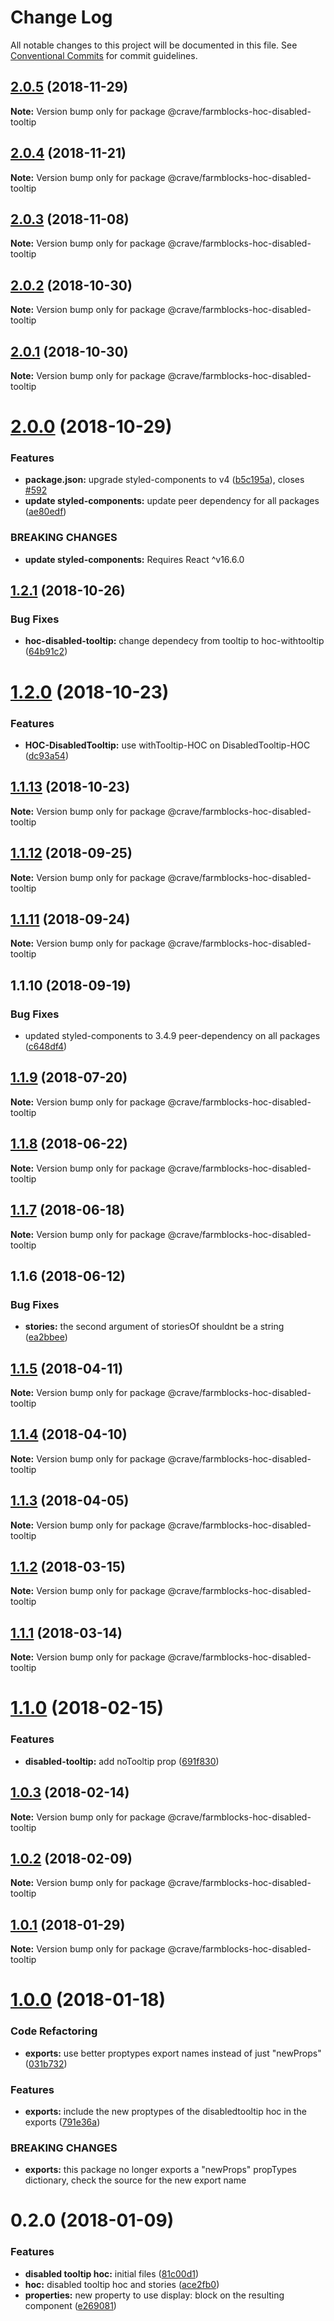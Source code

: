 # Change Log

All notable changes to this project will be documented in this file.
See [Conventional Commits](https://conventionalcommits.org) for commit guidelines.

<a name="2.0.5"></a>
## [2.0.5](https://github.com/CraveFood/farmblocks/compare/@crave/farmblocks-hoc-disabled-tooltip@2.0.4...@crave/farmblocks-hoc-disabled-tooltip@2.0.5) (2018-11-29)




**Note:** Version bump only for package @crave/farmblocks-hoc-disabled-tooltip

<a name="2.0.4"></a>
## [2.0.4](https://github.com/CraveFood/farmblocks/compare/@crave/farmblocks-hoc-disabled-tooltip@2.0.3...@crave/farmblocks-hoc-disabled-tooltip@2.0.4) (2018-11-21)




**Note:** Version bump only for package @crave/farmblocks-hoc-disabled-tooltip

<a name="2.0.3"></a>
## [2.0.3](https://github.com/CraveFood/farmblocks/compare/@crave/farmblocks-hoc-disabled-tooltip@2.0.2...@crave/farmblocks-hoc-disabled-tooltip@2.0.3) (2018-11-08)




**Note:** Version bump only for package @crave/farmblocks-hoc-disabled-tooltip

<a name="2.0.2"></a>
## [2.0.2](https://github.com/CraveFood/farmblocks/compare/@crave/farmblocks-hoc-disabled-tooltip@2.0.1...@crave/farmblocks-hoc-disabled-tooltip@2.0.2) (2018-10-30)




**Note:** Version bump only for package @crave/farmblocks-hoc-disabled-tooltip

<a name="2.0.1"></a>
## [2.0.1](https://github.com/CraveFood/farmblocks/compare/@crave/farmblocks-hoc-disabled-tooltip@2.0.0...@crave/farmblocks-hoc-disabled-tooltip@2.0.1) (2018-10-30)




**Note:** Version bump only for package @crave/farmblocks-hoc-disabled-tooltip

<a name="2.0.0"></a>
# [2.0.0](https://github.com/CraveFood/farmblocks/compare/@crave/farmblocks-hoc-disabled-tooltip@1.2.1...@crave/farmblocks-hoc-disabled-tooltip@2.0.0) (2018-10-29)


### Features

* **package.json:** upgrade styled-components to v4 ([b5c195a](https://github.com/CraveFood/farmblocks/commit/b5c195a)), closes [#592](https://github.com/CraveFood/farmblocks/issues/592)
* **update styled-components:** update peer dependency for all packages ([ae80edf](https://github.com/CraveFood/farmblocks/commit/ae80edf))


### BREAKING CHANGES

* **update styled-components:** Requires React ^v16.6.0




<a name="1.2.1"></a>
## [1.2.1](https://github.com/CraveFood/farmblocks/compare/@crave/farmblocks-hoc-disabled-tooltip@1.2.0...@crave/farmblocks-hoc-disabled-tooltip@1.2.1) (2018-10-26)


### Bug Fixes

* **hoc-disabled-tooltip:** change dependecy from tooltip to hoc-withtooltip ([64b91c2](https://github.com/CraveFood/farmblocks/commit/64b91c2))




<a name="1.2.0"></a>
# [1.2.0](https://github.com/CraveFood/farmblocks/compare/@crave/farmblocks-hoc-disabled-tooltip@1.1.13...@crave/farmblocks-hoc-disabled-tooltip@1.2.0) (2018-10-23)


### Features

* **HOC-DisabledTooltip:** use withTooltip-HOC on DisabledTooltip-HOC ([dc93a54](https://github.com/CraveFood/farmblocks/commit/dc93a54))




<a name="1.1.13"></a>
## [1.1.13](https://github.com/CraveFood/farmblocks/compare/@crave/farmblocks-hoc-disabled-tooltip@1.1.12...@crave/farmblocks-hoc-disabled-tooltip@1.1.13) (2018-10-23)




**Note:** Version bump only for package @crave/farmblocks-hoc-disabled-tooltip

<a name="1.1.12"></a>
## [1.1.12](https://github.com/CraveFood/farmblocks/compare/@crave/farmblocks-hoc-disabled-tooltip@1.1.11...@crave/farmblocks-hoc-disabled-tooltip@1.1.12) (2018-09-25)




**Note:** Version bump only for package @crave/farmblocks-hoc-disabled-tooltip

<a name="1.1.11"></a>
## [1.1.11](https://github.com/CraveFood/farmblocks/compare/@crave/farmblocks-hoc-disabled-tooltip@1.1.10...@crave/farmblocks-hoc-disabled-tooltip@1.1.11) (2018-09-24)




**Note:** Version bump only for package @crave/farmblocks-hoc-disabled-tooltip

<a name="1.1.10"></a>
## 1.1.10 (2018-09-19)


### Bug Fixes

* updated styled-components to 3.4.9 peer-dependency on all packages ([c648df4](https://github.com/CraveFood/farmblocks/commit/c648df4))




<a name="1.1.9"></a>
## [1.1.9](https://github.com/CraveFood/farmblocks/compare/@crave/farmblocks-hoc-disabled-tooltip@1.1.8...@crave/farmblocks-hoc-disabled-tooltip@1.1.9) (2018-07-20)




**Note:** Version bump only for package @crave/farmblocks-hoc-disabled-tooltip

<a name="1.1.8"></a>
## [1.1.8](https://github.com/CraveFood/farmblocks/compare/@crave/farmblocks-hoc-disabled-tooltip@1.1.7...@crave/farmblocks-hoc-disabled-tooltip@1.1.8) (2018-06-22)




**Note:** Version bump only for package @crave/farmblocks-hoc-disabled-tooltip

<a name="1.1.7"></a>
## [1.1.7](https://github.com/CraveFood/farmblocks/compare/@crave/farmblocks-hoc-disabled-tooltip@1.1.6...@crave/farmblocks-hoc-disabled-tooltip@1.1.7) (2018-06-18)




**Note:** Version bump only for package @crave/farmblocks-hoc-disabled-tooltip

<a name="1.1.6"></a>
## 1.1.6 (2018-06-12)


### Bug Fixes

* **stories:** the second argument of storiesOf shouldnt be a string ([ea2bbee](https://github.com/CraveFood/farmblocks/commit/ea2bbee))




<a name="1.1.5"></a>
## [1.1.5](https://github.com/CraveFood/farmblocks/compare/@crave/farmblocks-hoc-disabled-tooltip@1.1.4...@crave/farmblocks-hoc-disabled-tooltip@1.1.5) (2018-04-11)




**Note:** Version bump only for package @crave/farmblocks-hoc-disabled-tooltip

<a name="1.1.4"></a>
## [1.1.4](https://github.com/CraveFood/farmblocks/compare/@crave/farmblocks-hoc-disabled-tooltip@1.1.3...@crave/farmblocks-hoc-disabled-tooltip@1.1.4) (2018-04-10)




**Note:** Version bump only for package @crave/farmblocks-hoc-disabled-tooltip

<a name="1.1.3"></a>
## [1.1.3](https://github.com/CraveFood/farmblocks/compare/@crave/farmblocks-hoc-disabled-tooltip@1.1.2...@crave/farmblocks-hoc-disabled-tooltip@1.1.3) (2018-04-05)




**Note:** Version bump only for package @crave/farmblocks-hoc-disabled-tooltip

<a name="1.1.2"></a>
## [1.1.2](https://github.com/CraveFood/farmblocks/compare/@crave/farmblocks-hoc-disabled-tooltip@1.1.1...@crave/farmblocks-hoc-disabled-tooltip@1.1.2) (2018-03-15)




**Note:** Version bump only for package @crave/farmblocks-hoc-disabled-tooltip

<a name="1.1.1"></a>
## [1.1.1](https://github.com/CraveFood/farmblocks/compare/@crave/farmblocks-hoc-disabled-tooltip@1.1.0...@crave/farmblocks-hoc-disabled-tooltip@1.1.1) (2018-03-14)




**Note:** Version bump only for package @crave/farmblocks-hoc-disabled-tooltip

<a name="1.1.0"></a>
# [1.1.0](https://github.com/CraveFood/farmblocks/compare/@crave/farmblocks-hoc-disabled-tooltip@1.0.3...@crave/farmblocks-hoc-disabled-tooltip@1.1.0) (2018-02-15)


### Features

* **disabled-tooltip:** add noTooltip prop ([691f830](https://github.com/CraveFood/farmblocks/commit/691f830))




<a name="1.0.3"></a>
## [1.0.3](https://github.com/CraveFood/farmblocks/compare/@crave/farmblocks-hoc-disabled-tooltip@1.0.2...@crave/farmblocks-hoc-disabled-tooltip@1.0.3) (2018-02-14)




**Note:** Version bump only for package @crave/farmblocks-hoc-disabled-tooltip

<a name="1.0.2"></a>
## [1.0.2](https://github.com/CraveFood/farmblocks/compare/@crave/farmblocks-hoc-disabled-tooltip@1.0.1...@crave/farmblocks-hoc-disabled-tooltip@1.0.2) (2018-02-09)




**Note:** Version bump only for package @crave/farmblocks-hoc-disabled-tooltip

<a name="1.0.1"></a>
## [1.0.1](https://github.com/CraveFood/farmblocks/compare/@crave/farmblocks-hoc-disabled-tooltip@1.0.0...@crave/farmblocks-hoc-disabled-tooltip@1.0.1) (2018-01-29)




**Note:** Version bump only for package @crave/farmblocks-hoc-disabled-tooltip

<a name="1.0.0"></a>
# [1.0.0](https://github.com/CraveFood/farmblocks/compare/@crave/farmblocks-hoc-disabled-tooltip@0.2.0...@crave/farmblocks-hoc-disabled-tooltip@1.0.0) (2018-01-18)


### Code Refactoring

* **exports:** use better proptypes export names instead of just "newProps" ([031b732](https://github.com/CraveFood/farmblocks/commit/031b732))


### Features

* **exports:** include the new proptypes of the disabledtooltip hoc in the exports ([791e36a](https://github.com/CraveFood/farmblocks/commit/791e36a))


### BREAKING CHANGES

* **exports:** this package no longer exports a "newProps" propTypes dictionary, check the source for the new
export name




<a name="0.2.0"></a>
# 0.2.0 (2018-01-09)


### Features

* **disabled tooltip hoc:** initial files ([81c00d1](https://github.com/CraveFood/farmblocks/commit/81c00d1))
* **hoc:** disabled tooltip hoc and stories ([ace2fb0](https://github.com/CraveFood/farmblocks/commit/ace2fb0))
* **properties:** new property to use display: block on the resulting component ([e269081](https://github.com/CraveFood/farmblocks/commit/e269081))
